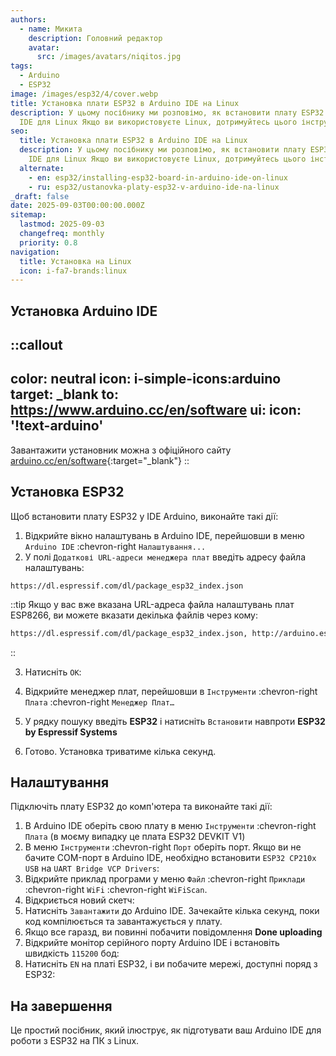 ```yaml
---
authors:
  - name: Микита
    description: Головний редактор
    avatar:
      src: /images/avatars/niqitos.jpg
tags:
  - Arduino
  - ESP32
image: /images/esp32/4/cover.webp
title: Установка плати ESP32 в Arduino IDE на Linux
description: У цьому посібнику ми розповімо, як встановити плату ESP32 в Arduino
  IDE для Linux Якщо ви використовуєте Linux, дотримуйтесь цього інструкції.
seo:
  title: Установка плати ESP32 в Arduino IDE на Linux
  description: У цьому посібнику ми розповімо, як встановити плату ESP32 в Arduino
    IDE для Linux Якщо ви використовуєте Linux, дотримуйтесь цього інструкції.
  alternate:
    - en: esp32/installing-esp32-board-in-arduino-ide-on-linux
    - ru: esp32/ustanovka-platy-esp32-v-arduino-ide-na-linux
_draft: false
date: 2025-09-03T00:00:00.000Z
sitemap:
  lastmod: 2025-09-03
  changefreq: monthly
  priority: 0.8
navigation:
  title: Установка на Linux
  icon: i-fa7-brands:linux
---
```


## Установка Arduino IDE

::callout
---
color: neutral
icon: i-simple-icons:arduino
target: _blank
to: https://www.arduino.cc/en/software
ui:
  icon: '!text-arduino'
---
Завантажити установник можна з офіційного сайту [arduino.cc/en/software](https://www.arduino.cc/en/software){:target="_blank"}
::

## Установка ESP32

Щоб встановити плату ESP32 у IDE Arduino, виконайте такі дії:

1. Відкрийте вікно налаштувань в Arduino IDE, перейшовши в меню `Arduino IDE` :chevron-right `Налаштування...`
2. У полі `Додаткові URL-адреси менеджера плат` введіть адресу файла налаштувань:

```text
https://dl.espressif.com/dl/package_esp32_index.json
```

::tip
Якщо у вас вже вказана URL-адреса файла налаштувань плат ESP8266, ви можете вказати декілька файлів через кому:
```html
https://dl.espressif.com/dl/package_esp32_index.json, http://arduino.esp8266.com/stable/package_esp8266com_index.json
```
::

3. Натисніть `ОК`:

4. Відкрийте менеджер плат, перейшовши в `Інструменти` :chevron-right `Плата` :chevron-right `Менеджер Плат…`
5. У рядку пошуку введіть **ESP32** і натисніть `Встановити` навпроти **ESP32 by Espressif Systems**
6. Готово. Установка триватиме кілька секунд.

## Налаштування

Підключіть плату ESP32 до комп'ютера та виконайте такі дії:

1. В Arduino IDE оберіть свою плату в меню `Інструменти` :chevron-right `Плата` (в моєму випадку це плата ESP32 DEVKIT V1)
2. В меню `Інструменти` :chevron-right `Порт` оберіть порт. Якщо ви не бачите COM-порт в Arduino IDE, необхідно встановити `ESP32 CP210x USB` на `UART Bridge VCP Drivers`:
3. Відкрийте приклад програми у меню `Файл` :chevron-right `Приклади` :chevron-right `WiFi` :chevron-right `WiFiScan`.
4. Відкриється новий скетч:
5. Натисніть `Завантажити` до Arduino IDE. Зачекайте кілька секунд, поки код компілюється та завантажується у плату.
6. Якщо все гаразд, ви повинні побачити повідомлення **Done uploading**
7. Відкрийте монітор серійного порту Arduino IDE і встановіть швидкість `115200` бод: 
8. Натисніть `EN` на платі ESP32, і ви побачите мережі, доступні поряд з ESP32:

## На завершення

Це простий посібник, який ілюструє, як підготувати ваш Arduino IDE для роботи з ESP32 на ПК з Linux.
